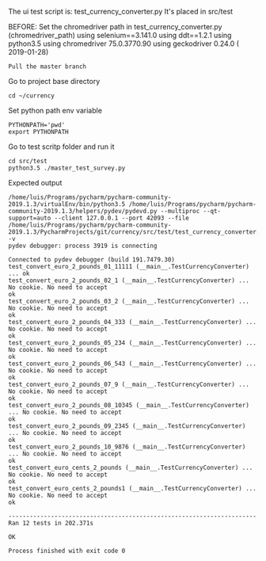 The ui test script is: test_currency_converter.py
It's placed in src/test

BEFORE:
Set the chromedriver path in test_currency_converter.py (chromedriver_path)
using selenium==3.141.0
using ddt==1.2.1
using python3.5
using chromedriver  75.0.3770.90
using geckodriver 0.24.0 ( 2019-01-28)

    Pull the master branch

Go to project base directory

    cd ~/currency

Set python path env variable

    PYTHONPATH='pwd'
    export PYTHONPATH

Go to test scritp folder and run it

    cd src/test
    python3.5 ./master_test_survey.py

Expected output

    /home/luis/Programs/pycharm/pycharm-community-2019.1.3/virtualEnv/bin/python3.5 /home/luis/Programs/pycharm/pycharm-community-2019.1.3/helpers/pydev/pydevd.py --multiproc --qt-support=auto --client 127.0.0.1 --port 42093 --file /home/luis/Programs/pycharm/pycharm-community-2019.1.3/PycharmProjects/git/currency/src/test/test_currency_converter.py -v
    pydev debugger: process 3919 is connecting

    Connected to pydev debugger (build 191.7479.30)
    test_convert_euro_2_pounds_01_11111 (__main__.TestCurrencyConverter) ... ok
    test_convert_euro_2_pounds_02_1 (__main__.TestCurrencyConverter) ... No cookie. No need to accept
    ok
    test_convert_euro_2_pounds_03_2 (__main__.TestCurrencyConverter) ... No cookie. No need to accept
    ok
    test_convert_euro_2_pounds_04_333 (__main__.TestCurrencyConverter) ... No cookie. No need to accept
    ok
    test_convert_euro_2_pounds_05_234 (__main__.TestCurrencyConverter) ... No cookie. No need to accept
    ok
    test_convert_euro_2_pounds_06_543 (__main__.TestCurrencyConverter) ... No cookie. No need to accept
    ok
    test_convert_euro_2_pounds_07_9 (__main__.TestCurrencyConverter) ... No cookie. No need to accept
    ok
    test_convert_euro_2_pounds_08_10345 (__main__.TestCurrencyConverter) ... No cookie. No need to accept
    ok
    test_convert_euro_2_pounds_09_2345 (__main__.TestCurrencyConverter) ... No cookie. No need to accept
    ok
    test_convert_euro_2_pounds_10_9876 (__main__.TestCurrencyConverter) ... No cookie. No need to accept
    ok
    test_convert_euro_cents_2_pounds (__main__.TestCurrencyConverter) ... No cookie. No need to accept
    ok
    test_convert_euro_cents_2_pounds1 (__main__.TestCurrencyConverter) ... No cookie. No need to accept
    ok

    ----------------------------------------------------------------------
    Ran 12 tests in 202.371s

    OK

    Process finished with exit code 0
